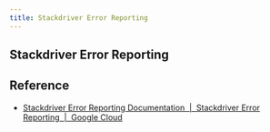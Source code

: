 ```yaml
---
title: Stackdriver Error Reporting
---
```


## Stackdriver Error Reporting


## Reference
* [Stackdriver Error Reporting Documentation  |  Stackdriver Error Reporting  |  Google Cloud](https://cloud.google.com/error-reporting/docs/)
